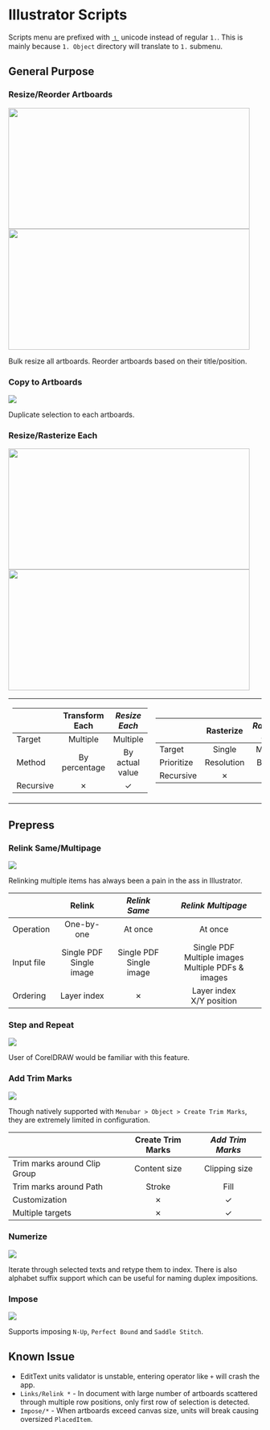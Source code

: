 Illustrator Scripts
===================

Scripts menu are prefixed with [⒈](https://www.compart.com/en/unicode/search?q=full+stop) unicode instead of regular `1.`.
This is mainly because `1. Object` directory will translate to `1.` submenu.

General Purpose
---------------

### Resize/Reorder Artboards

<img src="images/ai_resize_artboards.gif" width="480" height="240"/><img src="images/ai_reorder_artboards.gif" width="480" height="240"/>

Bulk resize all artboards.
Reorder artboards based on their title/position.

### Copy to Artboards

![](images/ai_copy_to_artboards.gif)

Duplicate selection to each artboards.

### Resize/Rasterize Each

<img src="images/ai_resize_each.gif" width="480" height="240"/><img src="images/ai_rasterize_each.gif" width="480" height="240"/>

<table><tr><td>

|   | Transform Each | *Resize Each* |
| - | :------------: | :-----------: |
| Target | Multiple | Multiple |
| Method | By percentage | By actual value |
| Recursive | &cross; | &check; |

</td><td>

|   | Rasterize | *Rasterize Each* |
| - | :-------: | :--------------: |
| Target | Single | Multiple |
| Prioritize | Resolution | Bounds |
| Recursive | &cross; | &check; |

</td></tr></table>

Prepress
--------

### Relink Same/Multipage

![](images/ai_relink_multipage.gif)

Relinking multiple items has always been a pain in the ass in Illustrator.

|   | Relink | *Relink Same* | *Relink Multipage* |
| - | :----: | :-----------: | :----------------: |
| Operation | One-by-one | At once | At once |
| Input file | Single PDF<br/>Single image | Single PDF<br/>Single image | Single PDF<br/>Multiple images<br/>Multiple PDFs & images
| Ordering | Layer index | &cross; | Layer index<br/>X/Y position

### Step and Repeat

![](images/ai_step_and_repeat.gif)

User of CorelDRAW would be familiar with this feature.

### Add Trim Marks

![](images/ai_add_trim_marks.gif)

Though natively supported with `Menubar > Object > Create Trim Marks`, they are extremely limited in configuration.

|   | Create Trim Marks | *Add Trim Marks* |
| - | :---------------: | :--------------: |
| Trim marks around Clip Group | Content size | Clipping size |
| Trim marks around Path | Stroke | Fill |
| Customization | &cross; | &check; |
| Multiple targets | &cross; | &check; |

### Numerize

![](images/ai_numerize.gif)

Iterate through selected texts and retype them to index. There is also alphabet suffix support which can be useful for naming duplex impositions.

### Impose

![](images/ai_impose.gif)

Supports imposing `N-Up`, `Perfect Bound` and `Saddle Stitch`.

Known Issue
-----------

* EditText units validator is unstable, entering operator like `+` will crash the app.
* `Links/Relink *` - In document with large number of artboards scattered through multiple row positions, only first row of selection is detected.
* `Impose/*` - When artboards exceed canvas size, units will break causing oversized `PlacedItem`.